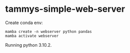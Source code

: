 # tammys-simple-web-server

Create conda env:
```
mamba create -n webserver python pandas
mamba activate webserver
```

Running python 3.10.2.
